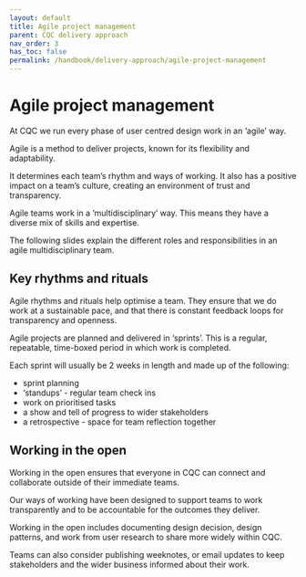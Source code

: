 ```yaml
---
layout: default
title: Agile project management
parent: CQC delivery approach
nav_order: 3
has_toc: false
permalink: /handbook/delivery-approach/agile-project-management
---
```


# Agile project management

At CQC we run every phase of user centred design work in an ‘agile’ way. 

Agile is a method to deliver projects, known for its flexibility and adaptability. 

It determines each team’s rhythm and ways of working. It also has a positive impact on a team’s culture, creating an environment of trust and transparency.

Agile teams work in a ‘multidisciplinary’ way. This means they have a diverse mix of skills and expertise.

The following slides explain the different roles and responsibilities in an agile multidisciplinary team.

## Key rhythms and rituals
Agile rhythms and rituals help optimise a team. They ensure that we do work at a sustainable pace, and that there is constant feedback loops for transparency and openness.

Agile projects are planned and delivered in ‘sprints’. This is a regular, repeatable, time-boxed period in which work is completed. 

Each sprint will usually be 2 weeks in length and made up of the following: 
- sprint planning
- ‘standups’ - regular team check ins
- work on prioritised tasks
- a show and tell of progress to wider stakeholders
- a retrospective - space for team reflection together

## Working in the open
Working in the open ensures that everyone in CQC can connect and collaborate outside of their immediate teams. 

Our ways of working have been designed to support teams to work transparently and to be accountable for the outcomes they deliver.

Working in the open includes documenting design decision, design patterns, and work from user research to share more widely within CQC.

Teams can also consider publishing weeknotes, or email updates to keep stakeholders and the wider business informed about their work. 





